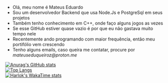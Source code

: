 - Olá, meu nome é Mateus Eduardo
- Sou um desenvolvedor Backend que usa Node.Js e PostgreSql em seus projetos
- Também tenho conhecimento em C++, onde faço alguns jogos as vezes
- Se esse GitHub estiver quase vazio é por que eu não gastava muito tempo nele
- Recentemente ando programando com maior frequência, então meu portifólio vem crescendo
- Tenho alguns emails, caso queira me contatar, procure por _mateuseduqueiroz@proton.me_

[![Anurag's GitHub stats](https://github-readme-stats.vercel.app/api?username=mateus-eduardo-dias&show_icons=true&theme=dracula&hide=prs&show=discussions_answered)](https://github.com/anuraghazra/github-readme-stats) <br>
[![Top Langs](https://github-readme-stats.vercel.app/api/top-langs/?username=mateus-eduardo-dias&theme=dracula&layout=compact)](https://github.com/anuraghazra/github-readme-stats) <br>
[![Harlok's WakaTime stats](https://github-readme-stats.vercel.app/api/wakatime?username=mateus_eduardo&layout=compact&theme=dracula)](https://github.com/anuraghazra/github-readme-stats) <br>


<!---
mateus-eduardo-dias/mateus-eduardo-dias is a ✨ special ✨ repository because its `README.md` (this file) appears on your GitHub profile.
You can click the Preview link to take a look at your changes.
--->
